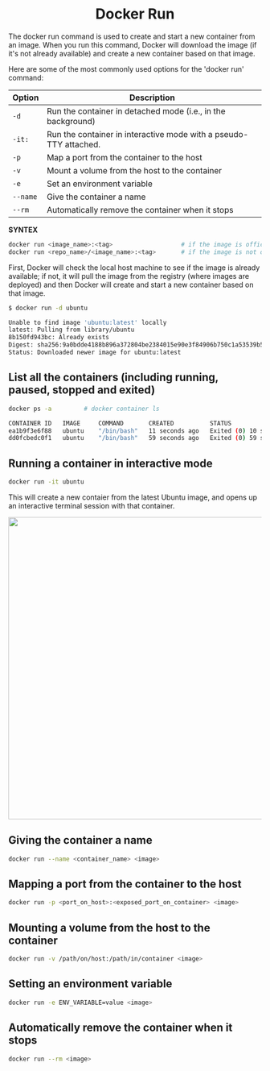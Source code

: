 <h1 align="center"> Docker Run </h1>

The docker run command is used to create and start a new container from an image. When you run this command, Docker will download the image (if it's not already available) and create a new container based on that image.

Here are some of the most commonly used options for the 'docker run' command:

| Option        | Description                                                       |
| ------------- | ----------------------------------------------------------------- |
| `-d`	        | Run the container in detached mode (i.e., in the background)      |
| `-it:`        | Run the container in interactive mode with a pseudo-TTY attached. |
| `-p`	        | Map a port from the container to the host                         |
| `-v`	        | Mount a volume from the host to the container                     |
| `-e`	        | Set an environment variable                                       |
| `--name`	    | Give the container a name                                         |
| `--rm`	    | Automatically remove the container when it stops                  |

**SYNTEX**
```bash
docker run <image_name>:<tag>                   # if the image is offical
docker run <repo_name>/<image_name>:<tag>       # if the image is not official
```

First, Docker will check the local host machine to see if the image is already available; if not, it will pull the image from the registry (where images are deployed) and then Docker will create and start a new container based on that image.

<!-- <img src="https://user-images.githubusercontent.com/111651161/221502653-f4c50e7a-1269-40be-bdec-10970621aa33.png" height="600"> -->

```bash
$ docker run -d ubuntu

Unable to find image 'ubuntu:latest' locally
latest: Pulling from library/ubuntu
8b150fd943bc: Already exists
Digest: sha256:9a0bdde4188b896a372804be2384015e90e3f84906b750c1a53539b585fbbe7f
Status: Downloaded newer image for ubuntu:latest
```

## List all the containers (including running, paused, stopped and exited)

```bash
docker ps -a         # docker container ls

CONTAINER ID   IMAGE     COMMAND       CREATED          STATUS                      PORTS     NAMES
ea1b9f3e6f88   ubuntu    "/bin/bash"   11 seconds ago   Exited (0) 10 seconds ago             pensive_pike
dd0fcbedc0f1   ubuntu    "/bin/bash"   59 seconds ago   Exited (0) 59 seconds ago             magical_ritchie
```

## Running a container in interactive mode

```bash
docker run -it ubuntu
```

This will create a new contaier from the latest Ubuntu image, and opens up an interactive terminal session with that container.

<img src="https://user-images.githubusercontent.com/111651161/221514839-de0f89d2-9c8e-46b0-b0c2-e798aec45c87.png" height="600">

## Giving the container a name

```bash
docker run --name <container_name> <image>
```

## Mapping a port from the container to the host

```bash
docker run -p <port_on_host>:<exposed_port_on_container> <image>
```

## Mounting a volume from the host to the container

```bash
docker run -v /path/on/host:/path/in/container <image>
```

## Setting an environment variable

```bash
docker run -e ENV_VARIABLE=value <image>
```

## Automatically remove the container when it stops

```bash
docker run --rm <image>
```
